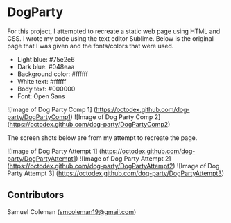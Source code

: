 # DogParty

For this project, I attempted to recreate a static web page using HTML and CSS. I wrote my code using the text editor Sublime. Below is the original page that I was given and the fonts/colors that were used.

* Light blue: #75e2e6
* Dark blue: #048eaa
* Background color: #ffffff
* White text: #ffffff
* Body text: #000000
* Font: Open Sans

![Image of Dog Party Comp 1]
(https://octodex.github.com/dog-party/DogPartyComp1)
![Image of Dog Party Comp 2]
(https://octodex.github.com/dog-party/DogPartyComp2)

The screen shots below are from my attempt to recreate the page.

![Image of Dog Party Attempt 1]
(https://octodex.github.com/dog-party/DogPartyAttempt1)
![Image of Dog Party Attempt 2]
(https://octodex.github.com/dog-party/DogPartyAttempt2)
![Image of Dog Party Attempt 3]
(https://octodex.github.com/dog-party/DogPartyAttempt3)

## Contributors 

Samuel Coleman (smcoleman19@gmail.com)
